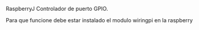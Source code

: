 RaspberryJ Controlador de puerto GPIO.

Para que funcione debe estar instalado el modulo wiringpi en la raspberry